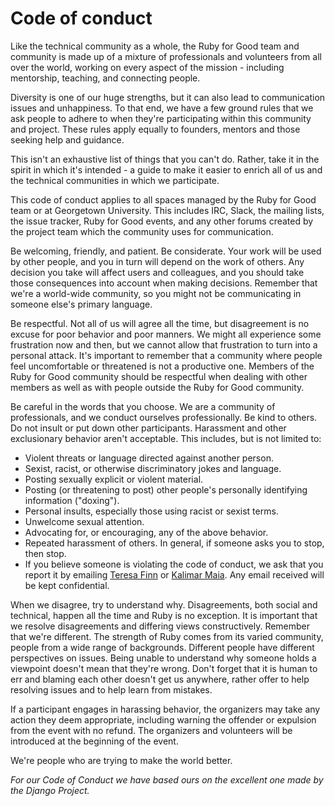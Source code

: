 # Code of conduct

Like the technical community as a whole, the Ruby for Good team and community is made up of a mixture of professionals and volunteers from all over the world, working on every aspect of the mission - including mentorship, teaching, and connecting people.

Diversity is one of our huge strengths, but it can also lead to communication issues and unhappiness. To that end, we have a few ground rules that we ask people to adhere to when they're participating within this community and project. These rules apply equally to founders, mentors and those seeking help and guidance.

This isn't an exhaustive list of things that you can't do. Rather, take it in the spirit in which it's intended - a guide to make it easier to enrich all of us and the technical communities in which we participate.

This code of conduct applies to all spaces managed by the Ruby for Good team or at Georgetown University. This includes IRC, Slack, the mailing lists, the issue tracker, Ruby for Good events, and any other forums created by the project team which the community uses for communication.

Be welcoming, friendly, and patient. Be considerate. Your work will be used by other people, and you in turn will depend on the work of others. Any decision you take will affect users and colleagues, and you should take those consequences into account when making decisions. Remember that we're a world-wide community, so you might not be communicating in someone else's primary language.

Be respectful. Not all of us will agree all the time, but disagreement is no excuse for poor behavior and poor manners. We might all experience some frustration now and then, but we cannot allow that frustration to turn into a personal attack. It's important to remember that a community where people feel uncomfortable or threatened is not a productive one. Members of the Ruby for Good community should be respectful when dealing with other members as well as with people outside the Ruby for Good community.

Be careful in the words that you choose. We are a community of professionals, and we conduct ourselves professionally. Be kind to others. Do not insult or put down other participants. Harassment and other exclusionary behavior aren't acceptable. This includes, but is not limited to:

- Violent threats or language directed against another person.
- Sexist, racist, or otherwise discriminatory jokes and language.
- Posting sexually explicit or violent material.
- Posting (or threatening to post) other people's personally identifying information ("doxing").
- Personal insults, especially those using racist or sexist terms.
- Unwelcome sexual attention.
- Advocating for, or encouraging, any of the above behavior.
- Repeated harassment of others. In general, if someone asks you to stop, then stop.
- If you believe someone is violating the code of conduct, we ask that you report it by emailing [Teresa Finn](mailto:teresa@rubyforgood.org) or [Kalimar Maia](mailto:kalimar@rubyforgood.org). Any email received will be kept confidential.

When we disagree, try to understand why. Disagreements, both social and technical, happen all the time and Ruby is no exception. It is important that we resolve disagreements and differing views constructively. Remember that we're different. The strength of Ruby comes from its varied community, people from a wide range of backgrounds. Different people have different perspectives on issues. Being unable to understand why someone holds a viewpoint doesn't mean that they're wrong. Don't forget that it is human to err and blaming each other doesn't get us anywhere, rather offer to help resolving issues and to help learn from mistakes.

If a participant engages in harassing behavior, the organizers may take any action they deem appropriate, including warning the offender or expulsion from the event with no refund. The organizers and volunteers will be introduced at the beginning of the event.

We're people who are trying to make the world better.

_For our Code of Conduct we have based ours on the excellent one made by the Django Project._
